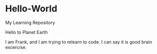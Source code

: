 # Hello-World
My Learning Repository

Hello to Planet Earth

I am Frank, and I am trying to relearn to code.  I can say it is good brain excercise.
